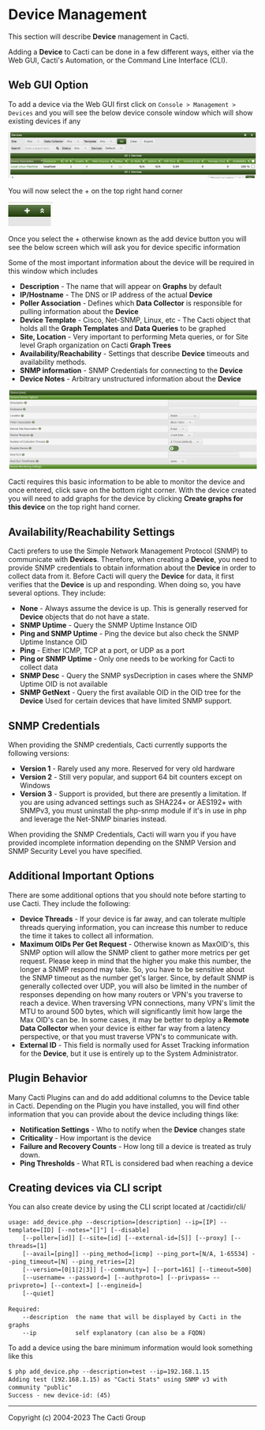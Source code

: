 # Device Management

This section will describe **Device** management in Cacti.

Adding a **Device** to Cacti can be done in a few different ways, either via
the Web GUI, Cacti's Automation, or the Command Line Interface (CLI).

## Web GUI Option

To add a device via the Web GUI first click on `Console > Management > Devices` and
you will see the below device console window which will show existing devices
if any

![Device Console](images/device-console-window.png)

You will now select the + on the top right hand corner

![Add Device Button](images/add-device-button.png)

Once you select the + otherwise known as the add device button you will see the
below screen which will ask you for device specific information

Some of the most important information about the device will be required in this
window which includes

- **Description** - The name that will appear on **Graphs** by default
- **IP/Hostname** - The DNS or IP address of the actual **Device**
- **Poller Association** - Defines which **Data Collector** is responsible for
  pulling information about the **Device**
- **Device Template** - Cisco, Net-SNMP, Linux, etc - The Cacti object that
  holds all the **Graph Templates** and **Data Queries** to be graphed
- **Site, Location** - Very important to performing Meta queries, or for
  Site level Graph organization on Cacti **Graph Trees**
- **Availability/Reachability** - Settings that describe **Device**
  timeouts and availability methods.
- **SNMP information** - SNMP Credentials for connecting to the **Device**
- **Device Notes** - Arbitrary unstructured information about the **Device**

![Add Device Info Screen](images/add-device-screen.png)

Cacti requires this basic information to be able to monitor the device and once
entered, click save on the bottom right corner. With the device created you will
need to add graphs for the device by clicking **Create graphs for this device**
on the top right hand corner.

## Availability/Reachability Settings

Cacti prefers to use the Simple Network Management Protocol (SNMP) to communicate
with **Devices**.  Therefore, when creating a **Device**, you need to provide SNMP
credentials to obtain information about the **Device** in order to collect data from
it.  Before Cacti will query the **Device** for data, it first verifies that the
**Device** is up and responding.  When doing so, you have several options.
They include:

- **None** - Always assume the device is up.  This is generally reserved for **Device**
  objects that do not have a state.
- **SNMP Uptime** - Query the SNMP Uptime Instance OID
- **Ping and SNMP Uptime** - Ping the device but also check the SNMP Uptime
  Instance OID
- **Ping** - Either ICMP, TCP at a port, or UDP as a port
- **Ping or SNMP Uptime** - Only one needs to be working for Cacti to collect data
- **SNMP Desc** - Query the SNMP sysDecription in cases where the SNMP Uptime OID
  is not available
- **SNMP GetNext** - Query the first available OID in the OID tree for the **Device**
  Used for certain devices that have limited SNMP support.

## SNMP Credentials

When providing the SNMP credentials, Cacti currently supports the following versions:

- **Version 1** - Rarely used any more.  Reserved for very old hardware
- **Version 2** - Still very popular, and support 64 bit counters except on Windows
- **Version 3** - Support is provided, but there are presently a limitation.  If you
  are using advanced settings such as SHA224+ or AES192+ with SNMPv3, you must
  uninstall the php-snmp module if it's in use in php and leverage the Net-SNMP
  binaries instead.

When providing the SNMP Credentials, Cacti will warn you if you have provided
incomplete information depending on the SNMP Version and SNMP Security Level
you have specified.

## Additional Important Options

There are some additional options that you should note before starting to use Cacti.
They include the following:

- **Device Threads** - If your device is far away, and can tolerate multiple threads
  querying information, you can increase this number to reduce the time it takes
  to collect all information.
- **Maximum OIDs Per Get Request** - Otherwise known as MaxOID's, this SNMP option
  will allow the SNMP client to gather more metrics per get request.  Please keep
  in mind that the higher you make this number, the longer a SNMP respond may take.
  So, you have to be sensitive about the SNMP timeout as the number get's larger.
  Since, by default SNMP is generally collected over UDP, you will also be limited
  in the number of responses depending on how many routers or VPN's you traverse
  to reach a device.  When traversing VPN connections, many VPN's limit the MTU
  to around 500 bytes, which will significantly limit how large the Max OID's can
  be.  In some cases, it may be better to deploy a **Remote Data Collector** when
  your device is either far way from a latency perspective, or that you must
  traverse VPN's to communicate with.
- **External ID** - This field is normally used for Asset Tracking information for
  the **Device**, but it use is entirely up to the System Administrator.

## Plugin Behavior

Many Cacti Plugins can and do add additional columns to the Device table in Cacti.
Depending on the Plugin you have installed, you will find other information that
you can provide about the device including things like:

- **Notification Settings** - Who to notify when the **Device** changes state
- **Criticality** - How important is the device
- **Failure and Recovery Counts** - How long till a device is treated as truly
  down.
- **Ping Thresholds** - What RTL is considered bad when reaching a device

## Creating devices via CLI script

You can also create device by using the CLI script located at /cactidir/cli/

```console
usage: add_device.php --description=[description] --ip=[IP] --template=[ID] [--notes="[]"] [--disable]
    [--poller=[id]] [--site=[id] [--external-id=[S]] [--proxy] [--threads=[1]
    [--avail=[ping]] --ping_method=[icmp] --ping_port=[N/A, 1-65534] --ping_timeout=[N] --ping_retries=[2]
    [--version=[0|1|2|3]] [--community=] [--port=161] [--timeout=500]
    [--username= --password=] [--authproto=] [--privpass= --privproto=] [--context=] [--engineid=]
    [--quiet]

Required:
    --description  the name that will be displayed by Cacti in the graphs
    --ip           self explanatory (can also be a FQDN)
```

To add a device using the bare minimum information would look something like this

```console
$ php add_device.php --description=test --ip=192.168.1.15
Adding test (192.168.1.15) as "Cacti Stats" using SNMP v3 with community "public"
Success - new device-id: (45)
```

---
Copyright (c) 2004-2023 The Cacti Group
